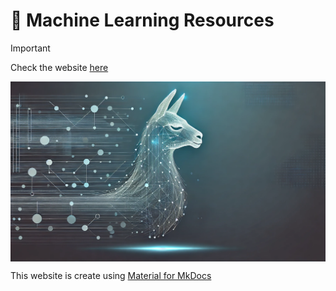 # 🤖 Machine Learning Resources

> [!IMPORTANT]
> Check the website [here](https://xxrjun.github.io/ml-resources/)

<a href="https://xxrjun.github.io/ml-resources/" target="_blank">
<img id="banner" src="./src/banner2.png" align="center"/>
</a>

This website is create using [Material for MkDocs](https://squidfunk.github.io/mkdocs-material/)
